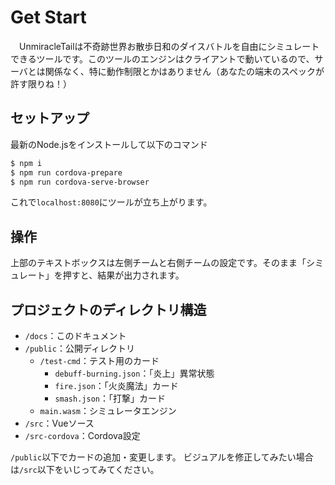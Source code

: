 # Get Start

　UnmiracleTailは不奇跡世界お散歩日和のダイスバトルを自由にシミュレートできるツールです。このツールのエンジンはクライアントで動いているので、サーバとは関係なく、特に動作制限とかはありません（あなたの端末のスペックが許す限りね！）

## セットアップ

最新のNode.jsをインストールして以下のコマンド

```sh
$ npm i
$ npm run cordova-prepare
$ npm run cordova-serve-browser
```

これで`localhost:8080`にツールが立ち上がります。

## 操作

上部のテキストボックスは左側チームと右側チームの設定です。そのまま「シミュレート」を押すと、結果が出力されます。


## プロジェクトのディレクトリ構造

* `/docs`：このドキュメント
* `/public`：公開ディレクトリ
  * `/test-cmd`：テスト用のカード
    * `debuff-burning.json`：「炎上」異常状態
    * `fire.json`：「火炎魔法」カード
    * `smash.json`：「打撃」カード
  * `main.wasm`：シミュレータエンジン 
* `/src`：Vueソース
* `/src-cordova`：Cordova設定

`/public`以下でカードの追加・変更します。
ビジュアルを修正してみたい場合は`/src`以下をいじってみてください。
